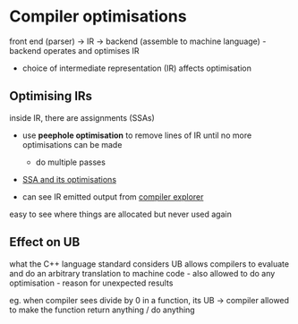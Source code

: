 # Compiler optimisations

front end (parser) -> IR -> backend (assemble to machine language)
    - backend operates and optimises IR

- choice of intermediate representation (IR) affects optimisation

## Optimising IRs
inside IR, there are assignments (SSAs)

- use **peephole optimisation** to remove lines of IR until no more
optimisations can be made
    - do multiple passes
- [SSA and its optimisations](#https://en.wikipedia.org/wiki/Static_single-assignment_form)

- can see IR emitted output from [compiler explorer](dhrs.md)

easy to see where things are allocated but never used again

## Effect on UB
what the C++ language standard considers UB allows compilers to evaluate and
do an arbitrary translation to machine code
    - also allowed to do any optimisation
    - reason for unexpected results

eg. when compiler sees divide by 0 in a function, its UB -> compiler allowed
to make the function return anything / do anything

